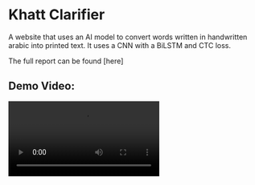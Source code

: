 # Khatt Clarifier

A website that uses an AI model to convert words written in handwritten arabic into printed text. It uses a CNN with a BiLSTM and CTC loss.

The full report can be found [here]

## Demo Video:


<video src="[Assets%20For%20ReadME/Khatt%20Clarifier%20Demo.mp4)" type="video/mp4" width="300" />

!["hhi"](Assets For ReadME/Khatt Clarifier Demo.mp4)

